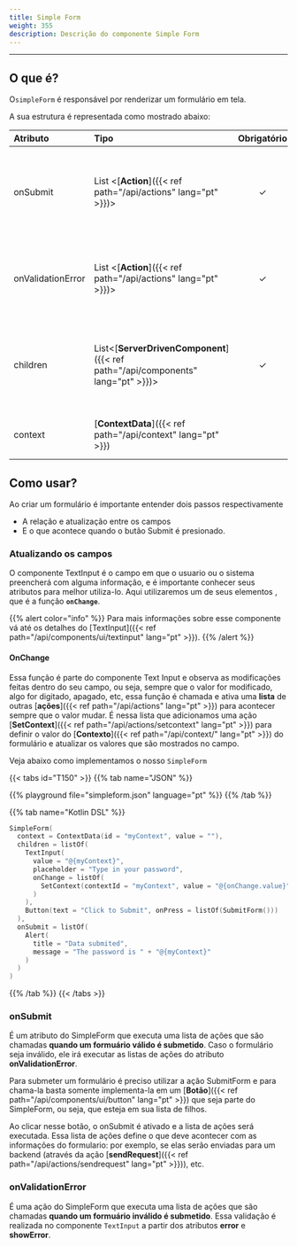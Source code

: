 ```yaml
---
title: Simple Form
weight: 355
description: Descrição do componente Simple Form
---
```


---

## O que é?

O`simpleForm` é responsável por renderizar um formulário em tela.

A sua estrutura é representada como mostrado abaixo:

| Atributo | Tipo                                                             | Obrigatório | Definição                                                                       |
| :------- | :--------------------------------------------------------------- | :---------: | :------------------------------------------------------------------------------ |
| onSubmit | List &lt;[**Action**]({{< ref path="/api/actions" lang="pt" >}})&gt;                  |      ✓      | Array de ações que serão disparadas quando um formulário válido é enviado.     |
| onValidationError | List &lt;[**Action**]({{< ref path="/api/actions" lang="pt" >}})&gt;                  |      ✓      | Array de ações que serão disparadas quando um formulário é inválido.      |
| children | List&lt;[**ServerDrivenComponent**]({{< ref path="/api/components" lang="pt" >}})&gt; |      ✓      | Define a lista de componentes visuais que compoe o formulário \(server-driven\) |
| context  | [**ContextData**]({{< ref path="/api/context" lang="pt" >}})                          |             | Adiciona um contexto para o simple form                                         |

## Como usar?

Ao criar um formulário é importante entender dois passos respectivamente

- A relação e atualização entre os campos
- E o que acontece quando o butão Submit é presionado.

### Atualizando os campos

O componente TextInput é o campo em que o usuario ou o sistema preencherá com alguma informação, e é importante conhecer seus atributos para melhor utiliza-lo. Aqui utilizaremos um de seus elementos , que é a função **`onChange`**.

{{% alert color="info" %}}
Para mais informações sobre esse componente vá até os detalhes do [TextInput]({{< ref path="/api/components/ui/textinput" lang="pt" >}}).
{{% /alert %}}

#### OnChange

Essa função é parte do componente Text Input e observa as modificações feitas dentro do seu campo, ou seja, sempre que o valor for modificado, algo for digitado, apagado, etc, essa função é chamada e ativa uma **lista** de outras [**ações**]({{< ref path="/api/actions" lang="pt" >}}) para acontecer sempre que o valor mudar. É nessa lista que adicionamos uma ação [**SetContext**]({{< ref path="/api/actions/setcontext" lang="pt" >}}) para definir o valor do [**Contexto**]({{< ref path="/api/context/" lang="pt" >}}) do formulário e atualizar os valores que são mostrados no campo.

Veja abaixo como implementamos o nosso `SimpleForm`

{{< tabs id="T150" >}}
{{% tab name="JSON" %}}

<!-- json-playground:simpleform.json
{
  "_beagleComponent_":"beagle:simpleForm",
  "context":{
    "id":"myContext",
    "value":""
  },
  "onSubmit":[
    {
      "_beagleAction_":"beagle:alert",
      "title":"Data submited",
      "message":"The password is @{myContext}"
    }
  ],
  "children":[
    {
      "_beagleComponent_":"beagle:textInput",
      "value":"@{myContext}",
      "placeholder":"Type in your password",
      "onChange":[
        {
          "_beagleAction_":"beagle:setContext",
          "contextId":"myContext",
          "value":"@{onChange.value}"
        }
      ]
    },
    {
      "_beagleComponent_":"beagle:button",
      "text":"Click to Submit",
      "onPress":[
        {
          "_beagleAction_":"beagle:submitForm"
        }
      ]
    }
  ]
}
-->

{{% playground file="simpleform.json" language="pt" %}}
{{% /tab %}}

{{% tab name="Kotlin DSL" %}}

```kotlin
SimpleForm(
  context = ContextData(id = "myContext", value = ""),
  children = listOf(
    TextInput(
      value = "@{myContext}",
      placeholder = "Type in your password",
      onChange = listOf(
        SetContext(contextId = "myContext", value = "@{onChange.value}")
      )
    ),
    Button(text = "Click to Submit", onPress = listOf(SubmitForm()))
  ),
  onSubmit = listOf(
    Alert(
      title = "Data submited",
      message = "The password is " + "@{myContext}"
    )
  )
)
```

{{% /tab %}}
{{< /tabs >}}

### onSubmit

É um atributo do SimpleForm que executa uma lista de ações que são chamadas **quando um formuário válido é submetido**. Caso o formulário seja inválido, ele irá executar as listas de ações do atributo **onValidationError**.

Para submeter um formulário é preciso utilizar a ação SubmitForm e para chama-la basta somente implementa-la em um [**Botão**]({{< ref path="/api/components/ui/button" lang="pt" >}}) que seja parte do SimpleForm, ou seja, que esteja em sua lista de filhos.

Ao clicar nesse botão, o onSubmit é ativado e a lista de ações será executada. Essa lista de ações define o que deve acontecer com as informações do formulario: por exemplo, se elas serão enviadas para um backend \(através da ação [**sendRequest**]({{< ref path="/api/actions/sendrequest" lang="pt" >}})\), etc.

### onValidationError

É uma ação do SimpleForm que executa uma lista de ações que são chamadas **quando um formuário inválido é submetido**. Essa validação é realizada no componente `TextInput` a partir dos atributos **error** e **showError**.
